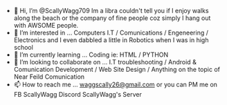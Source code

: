 - 👋 Hi, I’m @ScallyWagg709 Im a libra couldn't tell you if I enjoy walks along the beach or the company of fine people coz simply I hang out with AWSOME people.
- 👀 I’m interested in ... Computers I.T / Comunications / Engeneering / Electronics and I even dabbled a little in Robotics when I was in high school
- 🌱 I’m currently learning ... Coding ie: HTML / PYTHON  
- 💞️ I’m looking to collaborate on ... I.T troubleshooting / Android & Comunication Development / Web Site Design / Anything on the topic of Near Feild Comunication
- 📫 How to reach me ... waggscally26@gmail.com or you can PM me on FB ScallyWagg Discord ScallyWagg's Server

<!---
ScallyWagg709/ScallyWagg709 is a ✨ special ✨ repository because its `README.md` (this file) appears on your GitHub profile.
You can click the Preview link to take a look at your changes.
--->
